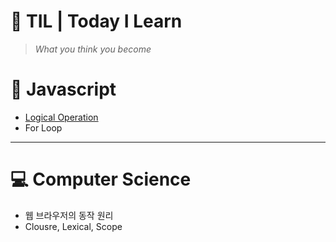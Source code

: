 # 🌱 TIL | Today I Learn

>*What you think you become*


# 📌 Javascript
* <a href ="https://github.com/BongsikB/BongsikB.github.io/blob/bf12c76e3adf1502f8ec6e7f80f35fa1ecb84340/JavaScript/Logical%20Operation.md"> Logical Operation </a>
* For Loop 
<hr>

# 💻 Computer Science
* 웹 브라우저의 동작 원리
* Clousre, Lexical, Scope
